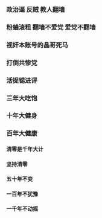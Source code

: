 ### 政治逼 反贼 教人翻墙

### 粉蛐滚粗 翻墙不爱党 爱党不翻墙

### 视奸本账号的晶哥死马

### 打倒共惨党

### 活捉锡进评

### 三年大吃饱

### 十年大健身

### 百年大健康

#### 清零是千年大计

#### 坚持清零

#### 五十年不变

#### 一百年不犹豫

#### 一千年不动摇
